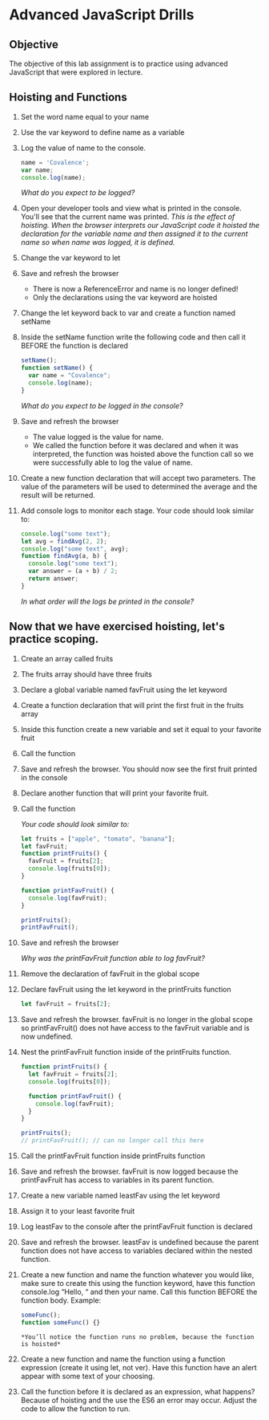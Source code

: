 # Advanced JavaScript Drills

## Objective

The objective of this lab assignment is to practice using advanced JavaScript that were explored in lecture.

## Hoisting and Functions

1. Set the word name equal to your name

2. Use the var keyword to define name as a variable

3. Log the value of name to the console.

   ```JavaScript
   name = 'Covalence';
   var name;
   console.log(name);
   ```

   _What do you expect to be logged?_

4. Open your developer tools and view what is printed in the console. You'll see that the current name was printed.
   _This is the effect of hoisting. When the browser interprets our JavaScript code it hoisted the declaration for the variable name and then assigned it to the current name so when name was logged, it is defined._

5. Change the var keyword to let

6. Save and refresh the browser

   - There is now a ReferenceError and name is no longer defined!
   - Only the declarations using the var keyword are hoisted

7. Change the let keyword back to var and create a function named setName

8. Inside the setName function write the following code and then call it BEFORE the function is declared

   ```javascript
   setName();
   function setName() {
     var name = "Covalence";
     console.log(name);
   }
   ```

   _What do you expect to be logged in the console?_

9. Save and refresh the browser

   - The value logged is the value for name.
   - We called the function before it was declared and when it was interpreted, the function was hoisted above the function call so we were successfully able to log the value of name.

10. Create a new function declaration that will accept two parameters. The value of the parameters will be used to determined the average and the result will be returned.

11. Add console logs to monitor each stage. Your code should look similar to:

    ```javascript
    console.log("some text");
    let avg = findAvg(2, 2);
    console.log("some text", avg);
    function findAvg(a, b) {
      console.log("some text");
      var answer = (a + b) / 2;
      return answer;
    }
    ```

    _In what order will the logs be printed in the console?_

## Now that we have exercised hoisting, let's practice scoping.

1.  Create an array called fruits

2.  The fruits array should have three fruits

3.  Declare a global variable named favFruit using the let keyword

4.  Create a function declaration that will print the first fruit in the fruits array

5.  Inside this function create a new variable and set it equal to your favorite fruit

6.  Call the function

7.  Save and refresh the browser. You should now see the first fruit printed in the console

8.  Declare another function that will print your favorite fruit.

9.  Call the function

    _Your code should look similar to:_

    ```javascript
    let fruits = ["apple", "tomato", "banana"];
    let favFruit;
    function printFruits() {
      favFruit = fruits[2];
      console.log(fruits[0]);
    }

    function printFavFruit() {
      console.log(favFruit);
    }

    printFruits();
    printFavFruit();
    ```

10. Save and refresh the browser

    _Why was the printFavFruit function able to log favFruit?_

11. Remove the declaration of favFruit in the global scope

12. Declare favFruit using the let keyword in the printFruits function

    ```javascript
    let favFruit = fruits[2];
    ```

13. Save and refresh the browser. favFruit is no longer in the global scope so printFavFruit() does not have access to the favFruit variable and is now undefined.

14. Nest the printFavFruit function inside of the printFruits function.

    ```javascript
    function printFruits() {
      let favFruit = fruits[2];
      console.log(fruits[0]);

      function printFavFruit() {
        console.log(favFruit);
      }
    }

    printFruits();
    // printFavFruit(); // can no longer call this here
    ```

15. Call the printFavFruit function inside printFruits function

16. Save and refresh the browser. favFruit is now logged because the printFavFruit has access to variables in its parent function.

17. Create a new variable named leastFav using the let keyword

18. Assign it to your least favorite fruit

19. Log leastFav to the console after the printFavFruit function is declared

20. Save and refresh the browser. leastFav is undefined because the parent function does not have access to variables declared within the nested function.

21. Create a new function and name the function whatever you would like, make sure to create this using the function keyword, have this function console.log “Hello, “ and then your name. Call this function BEFORE the function body. Example:

    ```javascript
    someFunc();
    function someFunc() {}
    ```

    ```
    *You’ll notice the function runs no problem, because the function is hoisted*
    ```

22. Create a new function and name the function using a function expression (create it using let, not ver). Have this function have an alert appear with some text of your choosing.

23. Call the function before it is declared as an expression, what happens? Because of hoisting and the use the ES6 an error may occur. Adjust the code to allow the function to run.
